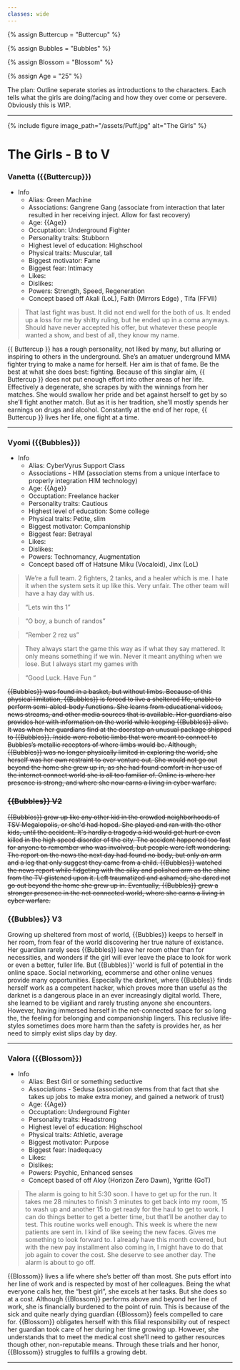 ```yaml
---
classes: wide
---
```



{% assign Buttercup =  "Buttercup" %}

{% assign Bubbles =  "Bubbles" %}

{% assign Blossom =  "Blossom" %}

{% assign Age = "25" %}

The plan: Outline seperate stories as introductions to the characters. Each tells what the girls are doing/facing and how they over come or persevere. Obviously this is WIP.

***

{% include figure image_path="/assets/Puff.jpg" alt="The Girls" %}

# The Girls - B to V
### Vanetta ({{Buttercup}})  
* Info
    + Alias: Green Machine 
    + Associations: Gangrene Gang (associate from interaction that later resulted in her receiving inject. Allow for fast recovery) 
    + Age: {{Age}} 
    + Occuptation: Underground Fighter 
    + Personality traits: Stubborn 
    + Highest level of education: Highschool 
    + Physical traits: Muscular, tall 
    + Biggest motivator: Fame 
    + Biggest fear: Intimacy 
    + Likes: 
    + Dislikes: 
    + Powers: Strength, Speed, Regeneration 
    + Concept based off Akali (LoL), Faith (Mirrors Edge) , Tifa (FFVII) 


> That last fight was bust. It did not end well for the both of us. It ended up a loss for me by shitty ruling, but he ended up in a coma anyways. Should have never accepted his offer, but whatever these people wanted a show, and best of all, they know my name.

{{ Buttercup }} has a rough personality, not liked by many, but alluring or inspiring to others in the underground. She’s an amatuer underground MMA fighter trying to make a name for herself. Her aim is that of fame. Be the best at what she does best: fighting. Because of this singlar aim, {{ Buttercup }} does not put enough effort into other areas of her life. Effectively a degenerate, she scrapes by with the winnings from her matches. She would swallow her pride and bet against herself to get by so she’ll fight another match. But as it is her tradition, she’ll mostly spends her earnings on drugs and alcohol. Constantly at the end of her rope, {{ Buttercup }} lives her life, one fight at a time.

***

### Vyomi ({{Bubbles}})
* Info
    + Alias: CyberVyrus Support Class
    + Associations - HIM (association stems from a unique interface to properly integration HIM technology) 
    + Age: {{Age}} 
    + Occuptation: Freelance hacker  
    + Personality traits: Cautious 
    + Highest level of education: Some college 
    + Physical traits: Petite, slim 
    + Biggest motivator: Companionship 
    + Biggest fear: Betrayal 
    + Likes: 
    + Dislikes: 
    + Powers: Technomancy, Augmentation 
    + Concept based off of Hatsune Miku (Vocaloid), Jinx (LoL)

>We’re a full team. 2 fighters, 2 tanks, and a healer which is me. I hate it when the system sets it up like this. Very unfair. The other team will have a hay day with us.

>“Lets win ths 1”

>“O boy, a bunch of randos”

>“Rember 2 rez us”

> They always start the game this way as if what they say mattered. It only means something if we win. Never it meant anything when we lose. But I always start my games with 

>“Good Luck. Have Fun “

<strike>
{{Bubbles}} was found in a basket, but without limbs. Because of this physical limitation, {{Bubbles}} is forced to live a sheltered life, unable to perform semi-abled-body functions. She learns from educational videos, news streams, and other media sources that is available. Her guardians also provides her with information on the world while keeping {{Bubbles}} alive. It was when her guardians find at the doorstep an unusual package shipped to {{Bubbles}}. Inside were robotic limbs that were meant to connect to Bubbles’s metallic receptors of where limbs would be. Although, {{Bubbles}} was no longer physically limited in exploring the world, she herself was  her own restraint to ever venture out. She would not go out beyond the home she grew up in, as she had found comfort in her use of the internet connect world she is all too familiar of. Online is where her presence is strong, and where she now earns a living in cyber warfare. </strike>

### <strike> {{Bubbles}} V2 </strike>

<strike> {{Bubbles}} grew up like any other kid in the crowded neighborhoods of TSV Megalopolis, or she'd had hoped. She played and ran with the other kids, until the accident. It's hardly a tragedy a kid would get hurt or even killed in the high speed disorder of the city. The accident happened too fast for anyone to remember who was involved, but people were left wondering. The report on the news the next day had found no body, but only an arm and a leg that only suggest they came from a child. {{Bubbles}} watched the news report while fidgeting with the silky and polished arm as the shine from the TV glistened upon it. Left traumatized and ashamed, she dared not go out beyond the home she grew up in. Eventually, {{Bubbles}} grew a stronger presence in the net connected world, where she earns a living in cyber warfare.

</strike>

### {{Bubbles}} V3

Growing up sheltered from most of world, {{Bubbles}} keeps to herself in her room, from fear of the world discovering her true nature of existance. Her guardian rarely sees {{Bubbles}} leave her room other than for necessities, and wonders if the girl will ever leave the place to look for work or even a better, fuller life. But {{Bubbles}}' world is full of potential in the online space. Social networking, ecommerse and other online venues provide many opportunities. Especially the darknet, where {{Bubbles}} finds herself work as a competent hacker, which proves more than useful as the darknet is a dangerous place in an ever increasingly digital world. There, she learned to be vigiliant and rarely trusting anyone she encounters. However, having immersed herself in the net-connected space for so long the, the feeling for belonging  and companionship lingers. This reclusive life-styles sometimes does more harm than the safety is provides her, as her need to simply exist slips day by day.

*** 

### Valora ({{Blossom}}) 
* Info
    + Alias: Best Girl or something seductive
    + Associations - Sedusa (association stems from that fact that she takes up jobs to make extra money, and gained a network of trust) 
    + Age: {{Age}} 
    + Occuptation: Underground Fighter 
    + Personality traits: Headstrong 
    + Highest level of education: Highschool 
    + Physical traits: Athletic, average 
    + Biggest motivator: Purpose 
    + Biggest fear: Inadequacy 
    + Likes: 
    + Dislikes: 
    + Powers: Psychic, Enhanced senses 
    + Concept based of off Aloy (Horizon Zero Dawn), Ygritte (GoT) 

> The alarm is going to hit 5:30 soon. I have to get up for the run. It takes me 28 minutes to finish 3 minutes to get back into my room, 15 to wash up and another 15 to get ready for the haul to get to work. I can do things better to get a better time, but that’ll be another day to test. This routine works well enough. This week is where the new patients are sent in. I kind of like seeing the new faces. Gives me something to look forward to. I already have this month covered, but with the new pay installment also coming in, I might have to do that job again to cover the cost. She deserve to see another day. The alarm is about to go off.

{{Blossom}} lives a life where she’s better off than most. She puts effort into her line of work and is respected by most of her colleagues. Being the what everyone calls her, the “best girl”, she excels at her tasks. But she does so at a cost. Although {{Blossom}} performs above and beyond her line of work, she is financially burdened to the point of ruin. This is because of the sick and quite nearly dying guardian {{Blossom}} feels compelled to care for. {{Blossom}} obligates herself with this filial responsibility out of respect her guardian took care of her during her time growing up. However, she understands that to meet the medical cost she’ll need to gather resources though other, non-reputable means. Through these trials and her honor, {{Blossom}} struggles to fulfills a growing debt. 

***
